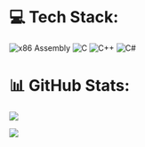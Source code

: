 # 💻 Tech Stack:
![x86 Assembly](https://img.shields.io/badge/x86_ASM-%2320232a.svg?style=for-the-badge&logo=assembly&logoColor=white) ![C](https://img.shields.io/badge/c-%2300599C.svg?style=for-the-badge&logo=c&logoColor=white) ![C++](https://img.shields.io/badge/c++-%2300599C.svg?style=for-the-badge&logo=c%2B%2B&logoColor=white) ![C#](https://img.shields.io/badge/c%23-%23239120.svg?style=for-the-badge&logo=csharp&logoColor=white)
# 📊 GitHub Stats:
![](https://github-readme-stats.vercel.app/api/top-langs/?username=sovereigntyqt&theme=dark&hide_border=false&include_all_commits=false&count_private=false&layout=compact)

[![](https://visitcount.itsvg.in/api?id=sovereigntyqt&icon=2&color=12)](https://visitcount.itsvg.in)

<!-- Proudly created with GPRM ( https://gprm.itsvg.in ) -->
